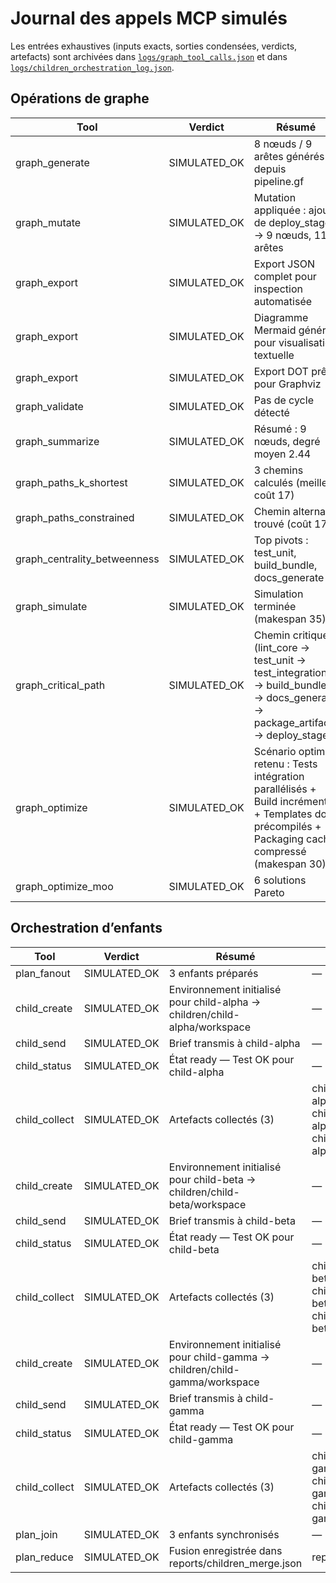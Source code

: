 # Journal des appels MCP simulés

Les entrées exhaustives (inputs exacts, sorties condensées, verdicts, artefacts) sont archivées dans [`logs/graph_tool_calls.json`](../logs/graph_tool_calls.json) et dans [`logs/children_orchestration_log.json`](../logs/children_orchestration_log.json).

## Opérations de graphe

| Tool | Verdict | Résumé | Artefacts |
| --- | --- | --- | --- |
| graph_generate | SIMULATED_OK | 8 nœuds / 9 arêtes générés depuis pipeline.gf | graphs/demo_graph.json |
| graph_mutate | SIMULATED_OK | Mutation appliquée : ajout de deploy_stage → 9 nœuds, 11 arêtes | — |
| graph_export | SIMULATED_OK | Export JSON complet pour inspection automatisée | exports/demo_graph.json |
| graph_export | SIMULATED_OK | Diagramme Mermaid généré pour visualisation textuelle | exports/demo_graph.mmd |
| graph_export | SIMULATED_OK | Export DOT prêt pour Graphviz | exports/demo_graph.dot |
| graph_validate | SIMULATED_OK | Pas de cycle détecté | — |
| graph_summarize | SIMULATED_OK | Résumé : 9 nœuds, degré moyen 2.44 | — |
| graph_paths_k_shortest | SIMULATED_OK | 3 chemins calculés (meilleur coût 17) | — |
| graph_paths_constrained | SIMULATED_OK | Chemin alternatif trouvé (coût 17) | — |
| graph_centrality_betweenness | SIMULATED_OK | Top pivots : test_unit, build_bundle, docs_generate | — |
| graph_simulate | SIMULATED_OK | Simulation terminée (makespan 35) | logs/simulation_events.json |
| graph_critical_path | SIMULATED_OK | Chemin critique (lint_core → test_unit → test_integration → build_bundle → docs_generate → package_artifacts → deploy_stage) | — |
| graph_optimize | SIMULATED_OK | Scénario optimal retenu : Tests intégration parallélisés + Build incrémental + Templates docs précompilés + Packaging cache compressé (makespan 30) | — |
| graph_optimize_moo | SIMULATED_OK | 6 solutions Pareto | — |

## Orchestration d’enfants

| Tool | Verdict | Résumé | Artefacts |
| --- | --- | --- | --- |
| plan_fanout | SIMULATED_OK | 3 enfants préparés | — |
| child_create | SIMULATED_OK | Environnement initialisé pour child-alpha → children/child-alpha/workspace | — |
| child_send | SIMULATED_OK | Brief transmis à child-alpha | — |
| child_status | SIMULATED_OK | État ready — Test OK pour child-alpha | — |
| child_collect | SIMULATED_OK | Artefacts collectés (3) | children/child-alpha/workspace/module.mjs<br>children/child-alpha/workspace/test.mjs<br>children/child-alpha/outbox/output.json |
| child_create | SIMULATED_OK | Environnement initialisé pour child-beta → children/child-beta/workspace | — |
| child_send | SIMULATED_OK | Brief transmis à child-beta | — |
| child_status | SIMULATED_OK | État ready — Test OK pour child-beta | — |
| child_collect | SIMULATED_OK | Artefacts collectés (3) | children/child-beta/workspace/module.mjs<br>children/child-beta/workspace/test.mjs<br>children/child-beta/outbox/output.json |
| child_create | SIMULATED_OK | Environnement initialisé pour child-gamma → children/child-gamma/workspace | — |
| child_send | SIMULATED_OK | Brief transmis à child-gamma | — |
| child_status | SIMULATED_OK | État ready — Test OK pour child-gamma | — |
| child_collect | SIMULATED_OK | Artefacts collectés (3) | children/child-gamma/workspace/module.mjs<br>children/child-gamma/workspace/test.mjs<br>children/child-gamma/outbox/output.json |
| plan_join | SIMULATED_OK | 3 enfants synchronisés | — |
| plan_reduce | SIMULATED_OK | Fusion enregistrée dans reports/children_merge.json | reports/children_merge.json |
